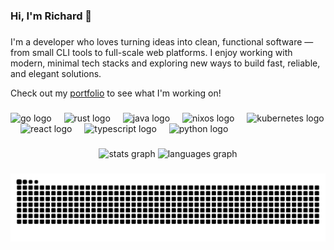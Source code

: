 ### Hi, I'm Richard 👋

###

I'm a developer who loves turning ideas into clean, functional software — from small CLI tools to full-scale web platforms. I enjoy working with modern, minimal tech stacks and exploring new ways to build fast, reliable, and elegant solutions.

Check out my [portfolio](https://dotkohlen.com) to see what I'm working on!

###

<div align="left">
  <img src="https://cdn.jsdelivr.net/gh/devicons/devicon/icons/go/go-original.svg" height="30" alt="go logo"  />
  <img width="12" />
  <img src="https://skillicons.dev/icons?i=rust" height="30" alt="rust logo"  />
  <img width="12" />
  <img src="https://cdn.jsdelivr.net/gh/devicons/devicon/icons/java/java-original.svg" height="30" alt="java logo"  />
  <img width="12" />
  <img src="https://cdn.jsdelivr.net/gh/devicons/devicon/icons/nixos/nixos-original.svg" height="30" alt="nixos logo"  />
  <img width="12" />
  <img src="https://cdn.jsdelivr.net/gh/devicons/devicon/icons/kubernetes/kubernetes-plain.svg" height="30" alt="kubernetes logo"  />
  <img width="12" />
  <img src="https://cdn.jsdelivr.net/gh/devicons/devicon/icons/react/react-original.svg" height="30" alt="react logo"  />
  <img width="12" />
  <img src="https://cdn.jsdelivr.net/gh/devicons/devicon/icons/typescript/typescript-original.svg" height="30" alt="typescript logo"  />
  <img width="12" />
  <img src="https://cdn.jsdelivr.net/gh/devicons/devicon/icons/python/python-original.svg" height="30" alt="python logo"  />
</div>

###

<div align="center">
  <img height="150" alt="stats graph" src="https://github-readme-stats.vercel.app/api?username=rajx88&hide_title=false&hide_rank=false&show_icons=true&include_all_commits=false&count_private=true&theme=neon&locale=en&hide_border=false&order=1&rank_icon=github"/>
  <img height="150" alt="languages graph" src="https://github-readme-stats.vercel.app/api/top-langs?username=rajx88&locale=en&hide_title=false&layout=compact&card_width=320&langs_count=10&theme=neon&hide_border=false&order=2"   />
</div>

###

<img src="https://raw.githubusercontent.com/rajx88/rajx88/output/snake.svg" alt="Snake animation" />

###
